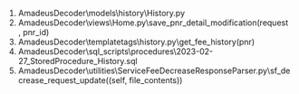 1. AmadeusDecoder\models\history\History.py
2. AmadeusDecoder\views\Home.py\save_pnr_detail_modification(request, pnr_id)
3. AmadeusDecoder\templatetags\history.py\get_fee_history(pnr)
4. AmadeusDecoder\sql_scripts\procedures\2023-02-27_StoredProcedure_History.sql
5. AmadeusDecoder\utilities\ServiceFeeDecreaseResponseParser.py\sf_decrease_request_update((self, file_contents))